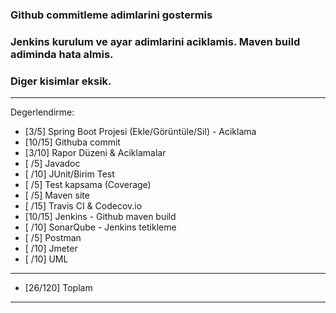 ### Github commitleme adimlarini gostermis
### Jenkins kurulum ve ayar adimlarini aciklamis. Maven build adiminda hata almis.
### Diger kisimlar eksik.

**************************************************************************
Degerlendirme:

* [3/5] Spring Boot Projesi (Ekle/Görüntüle/Sil)  - Aciklama
* [10/15] Githuba commit
* [3/10] Rapor Düzeni & Aciklamalar
* [ /5] Javadoc
* [ /10] JUnit/Birim Test
* [ /5] Test kapsama (Coverage)
* [ /5] Maven site
* [ /15] Travis CI & Codecov.io
* [10/15] Jenkins - Github maven build
* [ /10] SonarQube - Jenkins tetikleme
* [ /5] Postman
* [ /10] Jmeter
* [ /10] UML
---------------------------
* [26/120] Toplam

**************************************************************************
